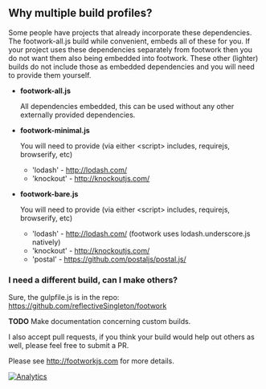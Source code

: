 ## Why multiple build profiles?

  Some people have projects that already incorporate these
  dependencies. The footwork-all.js build while convenient, embeds
  all of these for you. If your project uses these dependencies
  separately from footwork then you do not want them also being
  embedded into footwork. These other (lighter) builds do not include
  those as embedded dependencies and you will need to provide them
  yourself.

* **footwork-all.js**

    All dependencies embedded, this can be used without any other externally provided dependencies.

* **footwork-minimal.js**

    You will need to provide (via either &lt;script&gt; includes, requirejs, browserify, etc)
    * 'lodash' - http://lodash.com/
    * 'knockout' - http://knockoutjs.com/

* **footwork-bare.js**

    You will need to provide (via either &lt;script&gt; includes, requirejs, browserify, etc)
    * 'lodash' - http://lodash.com/ (footwork uses lodash.underscore.js natively)
    * 'knockout' - http://knockoutjs.com/
    * 'postal' - https://github.com/postaljs/postal.js/

### I need a different build, can I make others?

  Sure, the gulpfile.js is in the repo: https://github.com/reflectiveSingleton/footwork
  
  **TODO** Make documentation concerning custom builds.

I also accept pull requests, if you think your build would help out others as well, please feel free to submit a PR.

Please see http://footworkjs.com for more details.

[![Analytics](https://ga-beacon.appspot.com/UA-52543452-1/footwork/GITHUB-DIST)](https://github.com/reflectiveSingleton/ga-beacon)